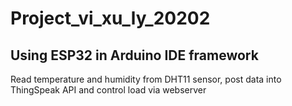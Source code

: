 # Project_vi_xu_ly_20202
## Using ESP32 in Arduino IDE framework
Read temperature and humidity from DHT11 sensor, post data into ThingSpeak API and control load via webserver
